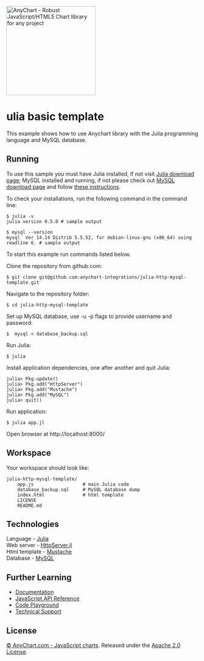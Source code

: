 [<img src="https://cdn.anychart.com/images/logo-transparent-segoe.png?2" width="234px" alt="AnyChart - Robust JavaScript/HTML5 Chart library for any project">](https://anychart.com)
# ulia basic template

This example shows how to use Anychart library with the Julia programming language and MySQL database.

## Running

To use this sample you must have Julia installed, if not visit [Julia download page](http://julialang.org/downloads/);
MySQL installed and running, if not please check out [MySQL download page](https://dev.mysql.com/downloads/installer/) and follow [these instructions](http://dev.mysql.com/doc/refman/5.7/en/installing.html).

To check your installations, run the following command in the command line:
```
$ julia -v
julia version 0.5.0 # sample output

$ mysql --version
mysql  Ver 14.14 Distrib 5.5.52, for debian-linux-gnu (x86_64) using readline 6. # sample output
```

To start this example run commands listed below.

Clone the repository from github.com:
```
$ git clone git@github.com:anychart-integrations/julia-http-mysql-template.git
```

Navigate to the repository folder:
```
$ cd julia-http-mysql-template
```

Set up MySQL database, use -u -p flags to provide username and password:
```
$  mysql < database_backup.sql
```

Run Julia:
```
$ julia
```

Install application dependencies, one after another and quit Julia:
```
julia> Pkg.update()
julia> Pkg.add("HttpServer")
julia> Pkg.add("Mustache")
julia> Pkg.add("MySQL")
julia> quit()
```

Run application:
```
$ julia app.jl
```

Open browser at http://localhost:8000/

## Workspace
Your workspace should look like:
```
julia-http-mysql-template/
    app.js                  # main Julia code
    database_backup.sql     # MySQL database dump
    index.html              # html template
    LICENSE
    README.md
```

## Technologies
Language - [Julia](http://julialang.org/)<br />
Web server - [HttpServer.jl](https://github.com/JuliaWeb/HttpServer.jl)<br />
Html template - [Mustache](https://github.com/jverzani/Mustache.jl)<br />
Database - [MySQL](https://www.mysql.com/)<br />


## Further Learning
* [Documentation](https://docs.anychart.com)
* [JavaScript API Reference](https://api.anychart.com)
* [Code Playground](https://playground.anychart.com)
* [Technical Support](https://anychart.com/support)

## License
[© AnyChart.com - JavaScript charts](http://www.anychart.com). Released under the [Apache 2.0 License](https://github.com/anychart-integrations/julia-http-mysql-template/blob/master/LICENSE).

